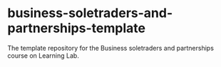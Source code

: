 # business-soletraders-and-partnerships-template
The template repository for the Business soletraders and partnerships course on Learning Lab.
